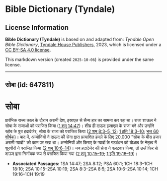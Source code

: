 # Bible Dictionary (Tyndale)

## License Information

**Bible Dictionary (Tyndale)** is based on and adapted from: _Tyndale Open Bible Dictionary_, [Tyndale House Publishers](https://tyndaleopenresources.com/), 2023, which is licensed under a [CC BY-SA 4.0 license](https://creativecommons.org/licenses/by-sa/4.0/legalcode.en).

This markdown version (created `2025-10-06`) is provided under the same license.



--------------------------------

## सोबा (id: 647811)

सोबा
====

प्रारंभिक राज्य काल के दौरान अरामी देश, इस्राएल से सैन्य हार का सामना कर रहा था। राजा शाऊल ने सोबा के राजाओं को पराजित किया ([1 शमू 14:47](https://ref.ly/1Sam14:47))। शीघ्र ही दाऊद इस्राएल के राजा बने और उन्होंने रहोब के पुत्र हदादेजेर, सोबा के राजा को पराजित किया ([2 शमू 8:3–5, 12](https://ref.ly/2Sam8:3-2Sam8:5,2Sam8:12); [1 इति 18:3–10](https://ref.ly/1Chr18:3-1Chr18:10); [भज 60 शीर्षक](https://ref.ly/Ps60:1))। बाद में, अम्मोनियों ने दाऊद की सेना द्वारा प्रत्याशित हमले के लिए 20,000 "सोबा के बीस हजार अरामी प्यादों" को काम पर रखा था। अम्मोनियों और किराए के प्यादों के गठबंधन को योआब के नेतृत्व में शूरवीरों ने पराजित किया ([2 शमू 10:6–14](https://ref.ly/2Sam10:6-2Sam10:14))। जब हदादेजेर की सेना ने पलटवार किया, तो उन्हें फिर से दाऊद द्वारा निर्णायक रूप से पराजित किया गया ([2 शमू 10:15–19](https://ref.ly/2Sam10:15-2Sam10:19); [1 इति 19:16–19](https://ref.ly/1Chr19:16-1Chr19:19))।

* **Associated Passages:** 1SA 14:47; 2SA 8:12; PSA 60:1; 1CH 18:3–1CH 18:10; 2SA 10:15–2SA 10:19; 2SA 8:3–2SA 8:5; 2SA 10:6–2SA 10:14; 1CH 19:16–1CH 19:19

